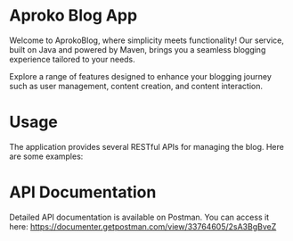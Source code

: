 # Aproko Blog App
Welcome to AprokoBlog, where simplicity meets functionality! Our service, built on Java and powered by Maven, brings you a seamless blogging experience tailored to your needs.

Explore a range of features designed to enhance your blogging journey such as user management, content creation, and content interaction.

# Usage
The application provides several RESTful APIs for managing the blog. Here are some examples:

# API Documentation
Detailed API documentation is available on Postman. You can access it here: https://documenter.getpostman.com/view/33764605/2sA3BgBveZ